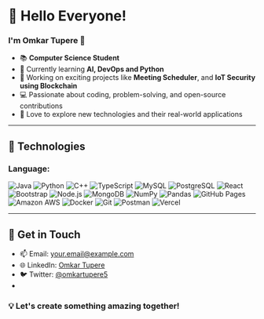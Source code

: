 # 👋 Hello Everyone!

### I'm Omkar Tupere 🌟
- 📚 **Computer Science Student**
- 🌱 Currently learning **AI, DevOps and Python**
- 🔭 Working on exciting projects like **Meeting Scheduler**, and **IoT Security using Blockchain**
- 💻 Passionate about coding, problem-solving, and open-source contributions
- 📖 Love to explore new technologies and their real-world applications

---

## 🚀 Technologies

### Language:
![Java](https://img.shields.io/badge/Java-%23ED8B00.svg?style=flat&logo=java&logoColor=white)
![Python](https://img.shields.io/badge/Python-%2314354C.svg?style=flat&logo=python&logoColor=white)
![C++](https://img.shields.io/badge/C++-%2300599C.svg?style=flat&logo=c%2B%2B&logoColor=white)
![TypeScript](https://img.shields.io/badge/TypeScript-%23007ACC.svg?style=flat&logo=typescript&logoColor=white)
![MySQL](https://img.shields.io/badge/MySQL-%2300f.svg?style=flat&logo=mysql&logoColor=white)
![PostgreSQL](https://img.shields.io/badge/PostgreSQL-%23336791.svg?style=flat&logo=postgresql&logoColor=white)
![React](https://img.shields.io/badge/React-%2361DAFB.svg?style=flat&logo=react&logoColor=black)
![Bootstrap](https://img.shields.io/badge/Bootstrap-%237952B3.svg?style=flat&logo=bootstrap&logoColor=white)
![Node.js](https://img.shields.io/badge/Node.js-%23339933.svg?style=flat&logo=node.js&logoColor=white)
![MongoDB](https://img.shields.io/badge/MongoDB-%2347A248.svg?style=flat&logo=mongodb&logoColor=white)
![NumPy](https://img.shields.io/badge/NumPy-%23013243.svg?style=flat&logo=numpy&logoColor=white)
![Pandas](https://img.shields.io/badge/Pandas-%23150458.svg?style=flat&logo=pandas&logoColor=white)
![GitHub Pages](https://img.shields.io/badge/GitHub_Pages-%23181717.svg?style=flat&logo=github&logoColor=white)
![Amazon AWS](https://img.shields.io/badge/Amazon_AWS-%23232F3E.svg?style=flat&logo=amazon-aws&logoColor=white)
![Docker](https://img.shields.io/badge/Docker-%232496ED.svg?style=flat&logo=docker&logoColor=white)
![Git](https://img.shields.io/badge/Git-%23F05033.svg?style=flat&logo=git&logoColor=white)
![Postman](https://img.shields.io/badge/Postman-%23FF6C37.svg?style=flat&logo=postman&logoColor=white)
![Vercel](https://img.shields.io/badge/Vercel-%23000000.svg?style=flat&logo=vercel&logoColor=white)

---

## 📝 Get in Touch
- 📫 Email: [your.email@example.com](mailto:your.omkartupere7176@gmail.com)
- 🌐 LinkedIn: [Omkar Tupere](https://www.linkedin.com/in/omkar-tupere/)
- 🐦 Twitter: [@omkartupere5](https://x.com/omkartupere5)
- 
### 💡 Let's create something amazing together!

